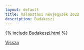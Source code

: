 ```yaml
---
layout: default
title: Választási névjegyzék 2022
description: Budakeszi
---
```


{% include Budakeszi.html %}

[Vissza](./)
